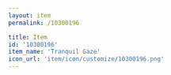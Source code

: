 ```yaml
---
layout: item
permalink: /10300196

title: Item
id: '10300196'
item_name: 'Tranquil Gaze'
icon_url: 'item/icon/customize/10300196.png'
---
```

